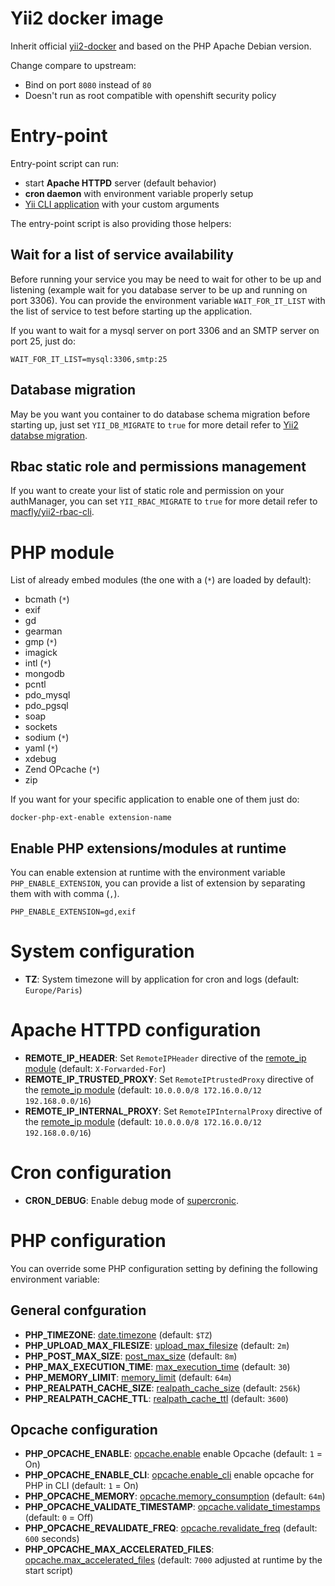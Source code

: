 # Yii2 docker image

Inherit official [yii2-docker](https://github.com/yiisoft/yii2-docker) and based on the PHP Apache Debian version.

Change compare to upstream:

* Bind on port `8080` instead of `80`
* Doesn't run as root compatible with openshift security policy
 
# Entry-point

Entry-point script can run:
* start **Apache HTTPD** server (default behavior)
* **cron daemon** with environment variable properly setup
* [Yii CLI application](https://www.yiiframework.com/doc/guide/2.0/en/tutorial-console) with your custom arguments

The entry-point script is also providing those helpers:

## Wait for a list of service availability

Before running your service you may be need to wait for other to be up and listening (example wait for you database server to be up and running on port 3306). You can provide the environment variable `WAIT_FOR_IT_LIST` with the list of service to test before starting up the application.

If you want to wait for a mysql server on port 3306 and an SMTP server on port 25, just do:

```
WAIT_FOR_IT_LIST=mysql:3306,smtp:25
```

## Database migration

May be you want you container to do database schema migration before starting up, just set `YII_DB_MIGRATE` to `true` for more detail refer to [Yii2 databse migration](https://www.yiiframework.com/doc/guide/2.0/en/db-migrations).

## Rbac static role and permissions management

If you want to create your list of static role and permission on your authManager, you can set `YII_RBAC_MIGRATE` to `true` for more detail refer to [macfly/yii2-rbac-cli](https://github.com/marty-macfly/yii2-rbac-cli).

# PHP module

List of already embed modules (the one with a (`*`) are loaded by default):

* bcmath (`*`)
* exif
* gd
* gearman
* gmp (`*`)
* imagick
* intl (`*`)
* mongodb
* pcntl
* pdo_mysql
* pdo_pgsql
* soap
* sockets
* sodium (`*`)
* yaml (`*`)
* xdebug
* Zend OPcache (`*`)
* zip

If you want for your specific application to enable one of them just do:

```
docker-php-ext-enable extension-name
```

## Enable PHP extensions/modules at runtime

You can enable extension at runtime with the environment variable `PHP_ENABLE_EXTENSION`, you can provide a list of extension by separating them with with comma (`,`).

```
PHP_ENABLE_EXTENSION=gd,exif
```
# System configuration

* **TZ**: System timezone will by application for cron and logs (default: `Europe/Paris`)

# Apache HTTPD configuration

* **REMOTE_IP_HEADER**: Set `RemoteIPHeader` directive of the [remote_ip module](https://httpd.apache.org/docs/trunk/mod/mod_remoteip.html) (default: `X-Forwarded-For`)
* **REMOTE_IP_TRUSTED_PROXY**: Set `RemoteIPtrustedProxy` directive of the [remote_ip module](https://httpd.apache.org/docs/trunk/mod/mod_remoteip.html) (default: `10.0.0.0/8 172.16.0.0/12 192.168.0.0/16`)
* **REMOTE_IP_INTERNAL_PROXY**: Set `RemoteIPInternalProxy` directive of the [remote_ip module](https://httpd.apache.org/docs/trunk/mod/mod_remoteip.html) (default: `10.0.0.0/8 172.16.0.0/12 192.168.0.0/16`)

# Cron configuration

* **CRON_DEBUG**: Enable debug mode of [supercronic](https://github.com/aptible/supercronic).

# PHP configuration

You can override some PHP configuration setting by defining the following environment variable:

## General confguration

* **PHP_TIMEZONE**: [date.timezone](http://php.net/manual/en/datetime.configuration.php#ini.date.timezone) (default: `$TZ`)
* **PHP_UPLOAD_MAX_FILESIZE**: [upload_max_filesize](http://php.net/manual/en/ini.core.php#ini.upload-max-filesize) (default: `2m`)
* **PHP_POST_MAX_SIZE**: [post_max_size](http://php.net/manual/en/ini.core.php#ini.post-max-size) (default: `8m`)
* **PHP_MAX_EXECUTION_TIME**: [max_execution_time](http://php.net/manual/en/info.configuration.php#ini.max-execution-time) (default: `30`)
* **PHP_MEMORY_LIMIT**: [memory_limit](http://php.net/manual/en/ini.core.php#ini.memory-limit) (default: `64m`)
* **PHP_REALPATH_CACHE_SIZE**: [realpath_cache_size](http://php.net/manual/en/ini.core.php#ini.realpath-cache-size) (default: `256k`)
* **PHP_REALPATH_CACHE_TTL**: [realpath_cache_ttl](http://php.net/manual/en/ini.core.php#ini.realpath-cache-ttl) (default: `3600`)

## Opcache configuration

* **PHP_OPCACHE_ENABLE**: [opcache.enable](http://php.net/manual/en/opcache.configuration.php#ini.opcache.enable) enable Opcache (default: `1` = On)
* **PHP_OPCACHE_ENABLE_CLI**: [opcache.enable_cli](http://php.net/manual/en/opcache.configuration.php#ini.opcache.enable-cli) enable opcache for PHP in CLI (default: `1` = On)
* **PHP_OPCACHE_MEMORY**: [opcache.memory_consumption](http://php.net/manual/en/opcache.configuration.php#ini.opcache.memory-consumption) (default: `64m`)
* **PHP_OPCACHE_VALIDATE_TIMESTAMP**: [opcache.validate_timestamps](http://php.net/manual/en/opcache.configuration.php#ini.opcache.validate-timestamps) (default: `0` = Off)
* **PHP_OPCACHE_REVALIDATE_FREQ**: [opcache.revalidate_freq](http://php.net/manual/en/opcache.configuration.php#ini.opcache.revalidate-freq) (default: `600` seconds)
* **PHP_OPCACHE_MAX_ACCELERATED_FILES**: [opcache.max_accelerated_files](http://php.net/manual/en/opcache.configuration.php#ini.opcache.max-accelerated-files) (default: `7000` adjusted at runtime by the start script)
